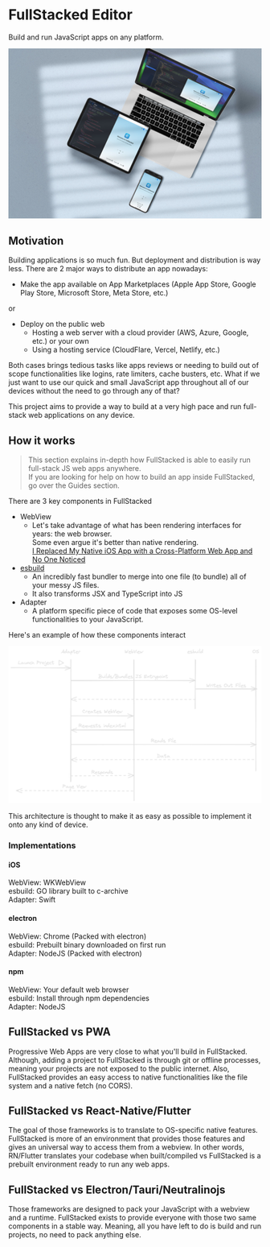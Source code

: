 # FullStacked Editor

Build and run JavaScript apps on any platform.

![FullStacked Editor Mockup](images/fullstacked-editor-mockup.jpeg)

## Motivation

Building applications is so much fun. But deployment and distribution is way less.
There are 2 major ways to distribute an app nowadays:

* Make the app available on App Marketplaces (Apple App Store, Google Play Store, Microsoft Store, Meta Store, etc.)

or

* Deploy on the public web
    * Hosting a web server with a cloud provider (AWS, Azure, Google, etc.) or your own
    * Using a hosting service (CloudFlare, Vercel, Netlify, etc.)

Both cases brings tedious tasks like apps reviews or needing to build out of scope functionalities like logins, rate limiters, cache busters, etc.
What if we just want to use our quick and small JavaScript app throughout all of our devices without the need to go through any of that?

This project aims to provide a way to build at a very high pace and run full-stack web applications on any device.


## How it works

> This section explains in-depth how FullStacked is able to easily run full-stack JS web apps anywhere.  
> If you are looking for help on how to build an app inside FullStacked, go over the Guides section.

There are 3 key components in FullStacked

* WebView
  * Let's take advantage of what has been rendering interfaces for years: the web browser.  
    Some even argue it's better than native rendering.   
    [I Replaced My Native iOS App with a Cross-Platform Web App and No One Noticed](https://medium.com/javascript-in-plain-english/i-replaced-my-native-ios-app-with-a-cross-platform-web-app-and-no-one-noticed-1653901ce244)
* [esbuild](https://esbuild.github.io)
  * An incredibly fast bundler to merge into one file (to bundle) all of your messy JS files.
  * It also transforms JSX and TypeScript into JS
* Adapter
  * A platform specific piece of code that exposes some OS-level functionalities to your JavaScript.

Here's an example of how these components interact

![Sequence](images/sequence.png)

This architecture is thought to make it as easy as possible to implement it onto any kind of device.

### Implementations

#### iOS

WebView: WKWebView  
esbuild: GO library built to c-archive  
Adapter: Swift

#### electron

WebView: Chrome (Packed with electron)  
esbuild: Prebuilt binary downloaded on first run  
Adapter: NodeJS (Packed with electron)

#### npm

WebView: Your default web browser  
esbuild: Install through npm dependencies  
Adapter: NodeJS

## FullStacked vs PWA

Progressive Web Apps are very close to what you'll build in FullStacked.
Although, adding a project to FullStacked is through git or offline processes, 
meaning your projects are not exposed to the public internet.
Also, FullStacked provides an easy access to native functionalities like the file system and a native fetch (no CORS).


## FullStacked vs React-Native/Flutter

The goal of those frameworks is to translate to OS-specific native features. 
FullStacked is more of an environment that provides those features and gives an universal way to access them from a webview.
In other words, RN/Flutter translates your codebase when built/compiled vs FullStacked is a prebuilt environment ready to run any web apps.

## FullStacked vs Electron/Tauri/Neutralinojs

Those frameworks are designed to pack your JavaScript with a webview and a runtime. 
FullStacked exists to provide everyone with those two same components in a stable way. 
Meaning, all you have left to do is build and run projects, no need to pack anything else.
